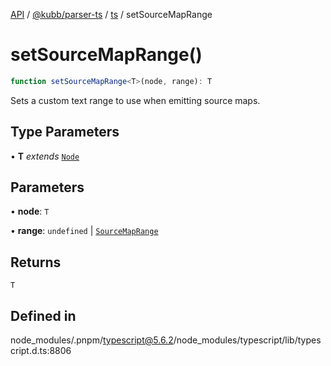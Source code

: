 [API](../../../../../packages.md) / [@kubb/parser-ts](../../../index.md) / [ts](../index.md) / setSourceMapRange

# setSourceMapRange()

```ts
function setSourceMapRange<T>(node, range): T
```

Sets a custom text range to use when emitting source maps.

## Type Parameters

• **T** *extends* [`Node`](../interfaces/Node.md)

## Parameters

• **node**: `T`

• **range**: `undefined` \| [`SourceMapRange`](../interfaces/SourceMapRange.md)

## Returns

`T`

## Defined in

node\_modules/.pnpm/typescript@5.6.2/node\_modules/typescript/lib/typescript.d.ts:8806
